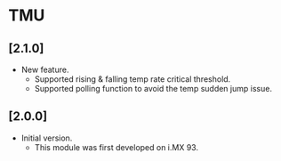 # TMU

## [2.1.0]

- New feature.
  - Supported rising & falling temp rate critical threshold.
  - Supported polling function to avoid the temp sudden jump issue.

## [2.0.0]

- Initial version.
  - This module was first developed on i.MX 93.
